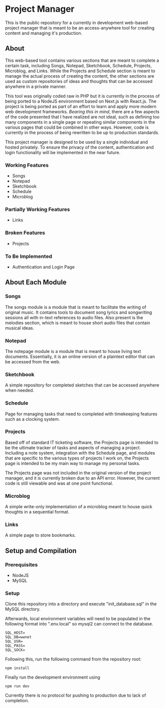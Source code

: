 # Project Manager

This is the public repository for a currently in development web-based project manager that is meant to be an access-anywhere tool for creating content and managing it's production.

## About

This web-based tool contains various sections that are meant to complete a certain task, including Songs, Notepad, Sketchbook, Schedule,
Projects, Microblog, and Links. While the Projects and Schedule section is meant to manage the actual process of creating the content, the other
sections are used as custom repositories of ideas and thoughts that can be accessed anywhere in a private manner.

This tool was originally coded raw in PHP but it is currently in the process of being ported to a NodeJS environment based on Next.js with React.js.
The project is being ported as part of an effort to learn and apply more modern web development frameworks.
*Bearing this in mind*, there are a few aspects of the code presented that I have realized are not ideal, such as defining too many components in a single page
or repeating similar components in the various pages that could be combined in other ways. However, code is currently in the process of being rewritten
to be up to production standards.

This project manager is designed to be used by a single individual and hosted privately. To ensure the privacy of the content, authentication and login functionality will be implemented in the near future.

### Working Features

- Songs
- Notepad
- Sketchbook
- Schedule
- Microblog

### Partially Working Features

- Links

### Broken Features

- Projects

### To Be Implemented

- Authentication and Login Page

## About Each Module

### Songs

The songs module is a module that is meant to facilitate the writing of 
original music. It contains tools to document song lyrics and songwriting sessions all with in-text references to audio files. Also
present is the melodies section, which is meant to house short audio files that contain musical ideas.

### Notepad

The notepage module is a module that is meant to house living text documents. Essentially, it is an online version of a plaintext editor that can be accessed from the web.

### Sketchbook

A simple repository for completed sketches that can be accessed anywhere when needed.

### Schedule

Page for managing tasks that need to completed with timekeeping features such as a clocking system.

### Projects

Based off of standard IT ticketing software, the Projects page is intended to be the ultimate tracker of tasks and aspects of managing a project. Including a note system, integration with the Schedule page, and modules that are specific to the various types of projects I work on, the Projects page is intended to be my main way to manage my personal tasks.

The Projects page was not included in the original version of the project manager, and it is currently broken due to an API error. However, the current code is still viewable and was at one point functional.

### Microblog

A simple write-only implementation of a microblog meant to house quick thoughts in a sequential format.

### Links

A simple page to store bookmarks.

## Setup and Compilation

### Prerequisites

- NodeJS
- MySQL

### Setup

Clone this repository into a directory and execute "init_database.sql" in the MySQL directory.

Afterwards, local environment variables will need to be populated in the following format into ".env.local" so mysql2 can connect to the database.

```
SQL_HOST=
SQL_DB=wwnet
SQL_USR=
SQL_PASS=
SQL_SOCK=
```

Following this, run the following command from the repository root:

```
npm install
```

Finally run the development environment using
```
npm run dev
```
Currently there is no protocol for pushing to production due to lack of completion.
